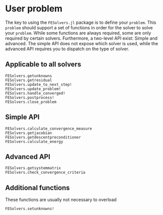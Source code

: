# User problem
The key to using the `FESolvers.jl` package is to define your 
`problem`. This `problem` should support a set of functions
in order for the solver to solve your `problem`. 
While some functions are always required, some are only required by certain solvers. 
Furthermore, a two-level API exist: Simple and advanced. 
The simple API does not expose which solver is used, while the advanced API
requires you to dispatch on the type of solver. 

## Applicable to all solvers
```@docs
FESolvers.getunknowns
FESolvers.getresidual
FESolvers.update_to_next_step!
FESolvers.update_problem!
FESolvers.handle_converged!
FESolvers.postprocess!
FESolvers.close_problem
```

## Simple API
```@docs
FESolvers.calculate_convergence_measure
FESolvers.getjacobian
FESolvers.getdescentpreconditioner
FESolvers.calculate_energy
```

## Advanced API
```@docs
FESolvers.getsystemmatrix
FESolvers.check_convergence_criteria
```

## Additional functions
These functions are usually not necessary to overload 
```@docs
FESolvers.setunknowns!
```
